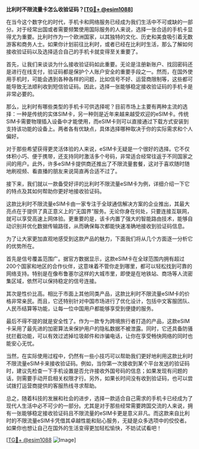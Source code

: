 **比利时不限流量卡怎么收验证码？[[TG💪+ @esim1088](https://t.me/s/esim1088)]**

在当今这个数字化的时代，手机卡和网络服务已经成为我们生活中不可或缺的一部分。对于经常出国或者需要频繁使用国际服务的人来说，选择一张合适的手机卡显得尤为重要。比利时作为一个欧洲国家，以其独特的文化、历史和美食吸引着无数游客和商务人士。如果你计划前往比利时，或者已经在比利时生活，那么了解如何接收验证码以及选择适合自己的手机卡就变得至关重要了。

首先，让我们来谈谈为什么接收验证码如此重要。无论是注册新账户、找回密码还是进行在线支付，验证码都是保护个人账户安全的重要手段之一。然而，在国外使用手机时，可能会遇到各种各样的问题，比如信号不好、运营商限制等，这些都可能导致无法顺利收到短信验证码。因此，选择一张能够稳定接收验证码的手机卡是非常必要的。

那么，比利时有哪些类型的手机卡可供选择呢？目前市场上主要有两种主流的选择：一种是传统的实体SIM卡，另一种则是近年来越来越受欢迎的eSIM卡。传统SIM卡需要物理插入设备中才能使用，而eSIM卡则可以直接通过下载方式安装到支持该功能的设备上。两者各有优缺点，具体选择哪种取决于你的实际需求和个人偏好。

对于那些希望获得更灵活体验的人来说，eSIM卡无疑是一个很好的选择。它不仅体积小巧、便于携带，还支持同时激活多个号码，非常适合经常往返于不同国家之间的用户。此外，许多eSIM卡提供商还推出了不限流量套餐，这对于喜欢随时随地刷视频、看直播的朋友来说简直再合适不过了。

接下来，我们就以一款备受好评的比利时不限流量eSIM卡为例，详细介绍一下它的特点及其如何帮助你更好地接收验证码。

这款比利时不限流量eSIM卡由一家专注于全球通信解决方案的企业推出，其最大亮点在于提供了真正意义上的“无国界”服务。无论你身在何处，只要连接互联网，就可以享受高速上网体验。更重要的是，该卡内置了强大的智能路由技术，能够自动识别并优化数据传输路径，从而确保每次都能快速准确地接收到验证码信息。

为了让大家更加直观地感受到这款产品的魅力，下面我们将从几个方面逐一分析它的优势所在。

首先是信号覆盖范围广。据官方数据显示，这款eSIM卡在全球范围内拥有超过200个国家和地区的合作伙伴，这意味着不管你走到哪里，都可以轻松找到可靠的网络支持。特别是在像布鲁塞尔这样的大城市里，即使是在地铁站、商场等人流密集区域，依然可以保持稳定的信号连接。

其次是性价比高。相比于市面上其他同类产品，这款比利时不限流量eSIM卡的价格非常亲民。而且，它还特别针对中国市场进行了优化设计，包括中文客服团队、人民币结算等功能，让每一位中国用户都能够享受到便捷的服务。

最后不得不提的就是安全性了。作为一款专为跨境旅行者打造的产品，这款eSIM卡采用了最先进的加密算法来保护用户的隐私数据不被泄露。同时，它还具备防骚扰拦截功能，可以有效过滤掉垃圾邮件和诈骗电话，让你在享受畅快网络的同时也能安心无忧。

当然，在实际使用过程中，仍然有一些小技巧可以帮助我们更好地利用这款比利时不限流量eSIM卡来接收验证码。例如，当你第一次接收到某个平台发送的验证码时，建议先检查一下手机设置是否允许接收外国号码的信息；如果发现有问题的话，则需要手动开启相关权限才行。另外，如果长时间没有收到验证码，也可以尝试拨打运营商提供的客服热线寻求帮助。

总之，随着科技的发展和社会的进步，选择一款适合自己需求的手机卡已经成为了现代人生活中必不可少的一部分。尤其是对于那些经常需要跨国交流的人来说，拥有一张能够稳定接收验证码且不限流量的eSIM卡更是意义非凡。而这款来自比利时的不限流量eSIM卡凭借其卓越性能和贴心服务，无疑是众多选项中的佼佼者。如果你也想让自己在国外的生活变得更加轻松愉快，不妨试试看吧！

[[TG💪+ @esim1088](https://t.me/s/esim1088) ![Image](https://i.postimg.cc/4NQfJmqS/Snipaste-2025-05-13-00-14-12.png)]